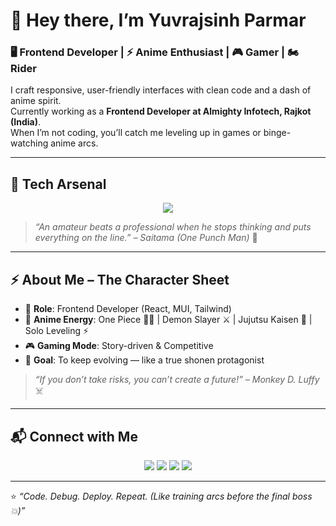# 👋 Hey there, I’m Yuvrajsinh Parmar  

### 🖥️ Frontend Developer | ⚡ Anime Enthusiast | 🎮 Gamer | 🏍️ Rider  

I craft responsive, user-friendly interfaces with clean code and a dash of anime spirit.  
Currently working as a **Frontend Developer at Almighty Infotech, Rajkot (India)**.  
When I’m not coding, you’ll catch me leveling up in games or binge-watching anime arcs.  

---

## 🚀 Tech Arsenal  
<p align="center">
  <img src="https://skillicons.dev/icons?i=html,css,js,bootstrap,tailwind,materialui,react,redux,github" />
</p>  

> *“An amateur beats a professional when he stops thinking and puts everything on the line.” – Saitama (One Punch Man)* 🥊  

---

## ⚡ About Me – The Character Sheet  
- 🎯 **Role**: Frontend Developer (React, MUI, Tailwind)  
- 🎌 **Anime Energy**: One Piece 🏴‍☠️ | Demon Slayer ⚔️ | Jujutsu Kaisen 🔮 | Solo Leveling ⚡  
- 🎮 **Gaming Mode**: Story-driven & Competitive  
- 🌟 **Goal**: To keep evolving — like a true shonen protagonist  

> *“If you don’t take risks, you can’t create a future!” – Monkey D. Luffy* ☠️  

---

## 📬 Connect with Me  
<p align="center">
  <a href="mailto:ypofficial2813@gmail.com"><img src="https://img.shields.io/badge/-Email-red?style=for-the-badge&logo=gmail&logoColor=white"/></a>
  <a href="https://www.linkedin.com/in/devyuvrajsinhparmar/"><img src="https://img.shields.io/badge/-LinkedIn-blue?style=for-the-badge&logo=linkedin&logoColor=white"/></a>
  <a href="https://www.instagram.com/devyuvrajsinhparmar/"><img src="https://img.shields.io/badge/-Instagram-E4405F?style=for-the-badge&logo=instagram&logoColor=white"/></a>
  <a href="https://x.com/yuvrajsinh2813"><img src="https://img.shields.io/badge/-Twitter-black?style=for-the-badge&logo=x&logoColor=white"/></a>
</p>  

---

⭐️ *“Code. Debug. Deploy. Repeat. (Like training arcs before the final boss 💥)”*  
